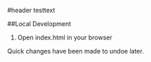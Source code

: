 #header
testtext

##Local Development
1. Open index.html in your browser

Quick changes have been made to undoe later.